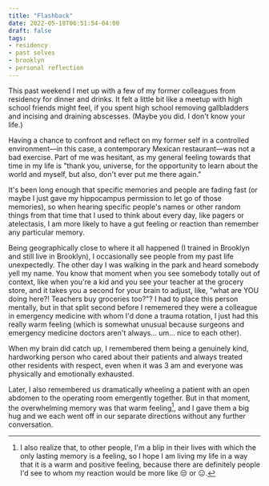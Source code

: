 ```yaml
---
title: "Flashback"
date: 2022-05-18T06:51:54-04:00
draft: false
tags: 
- residency
- past selves
- brooklyn
- personal reflection
---
```


This past weekend I met up with a few of my former colleagues from residency for dinner and drinks. It felt a little bit like a meetup with high school friends might feel, if you spent high school removing gallbladders and incising and draining abscesses. (Maybe you did. I don't know your life.) 

Having a chance to confront and reflect on my former self in a controlled environment—in this case, a contemporary Mexican restaurant—was not a bad exercise.  Part of me was hesitant, as my general feeling towards that time in my life is "thank you, universe, for the opportunity to learn about the world and myself, but also, don't ever put me there again." 

It's been long enough that specific memories and people are fading fast (or maybe I just gave my hippocampus permission to let go of those memories), so when hearing specific people's names or other random things from that time that I used to think about every day, like pagers or atelectasis, I am more likely to have a gut feeling or reaction than remember any particular memory. 

Being geographically close to where it all happened (I trained in Brooklyn and still live in Brooklyn), I occasionally see people from my past life unexpectedly. The other day I was walking in the park and heard somebody yell my name. You know that moment when you see somebody totally out of context, like when you're a kid and you see your teacher at the grocery store, and it takes you a second for your brain to adjust, like, "what are YOU doing here?! Teachers buy groceries too?"? I had to place this person mentally, but in that split second before I rememered they were a colleague in emergency medicine with whom I'd done a trauma rotation, I just had this really warm feeling (which is somewhat unusual because surgeons and emergency medicine doctors aren't always... um... nice to each other). 

When my brain did catch up, I remembered them being a genuinely kind, hardworking person who cared about their patients and always treated other residents with respect, even when it was 3 am and everyone was physically and emotionally exhausted. 

Later, I also remembered us dramatically wheeling a patient with an open abdomen to the operating room emergently together. But in that moment, the overwhelming memory was that warm feeling[^1], and I gave them a big hug and we each went off in our separate directions without any further conversation.

[^1]: I also realize that, to other people, I'm a blip in their lives with which the only lasting memory is a feeling, so I hope I am living my life in a way that it is a warm and positive feeling, because there are definitely people I'd see to whom my reaction would be more like 😒 or 😑.
